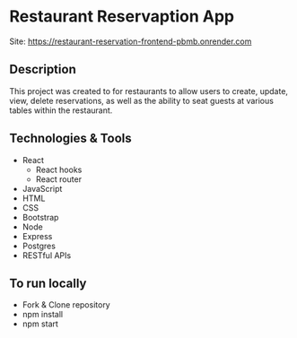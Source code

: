 # Restaurant Reservaption App


Site: https://restaurant-reservation-frontend-pbmb.onrender.com
## Description
This project was created to for restaurants to allow users to create, update, view, delete reservations, as well as the ability to seat guests at various tables within the restaurant.

## Technologies & Tools
* React
  * React hooks
  * React router
* JavaScript
* HTML
* CSS
* Bootstrap
* Node
* Express
* Postgres
* RESTful APIs

## To run locally
* Fork & Clone repository
* npm install
* npm start
